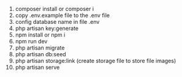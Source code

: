 1. composer install or composer i
2. copy .env.example file to the .env file
3. config database name in file .env
4. php artisan key:generate
5. npm install or npm i 
6. npm run dev
7. php artisan migrate
8. php artisan db:seed
9. php artisan storage:link (create storage file to store file images)
10. php artisan serve
